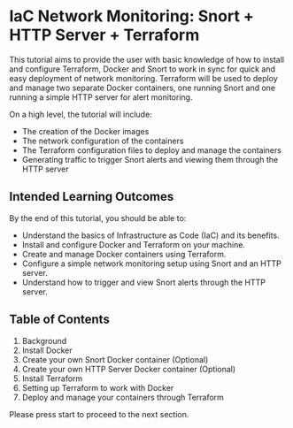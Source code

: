 # IaC Network Monitoring: Snort + HTTP Server + Terraform
This tutorial aims to provide the user with basic knowledge of how to install and configure Terraform, Docker and Snort to work in sync for quick and easy deployment of network monitoring. Terraform will be used to deploy and manage two separate Docker containers, one running Snort and one running a simple HTTP server for alert monitoring.

On a high level, the tutorial will include:
- The creation of the Docker images
- The network configuration of the containers
- The Terraform configuration files to deploy and manage the containers
- Generating traffic to trigger Snort alerts and viewing them through the HTTP server

## Intended Learning Outcomes
By the end of this tutorial, you should be able to:
- Understand the basics of Infrastructure as Code (IaC) and its benefits.
- Install and configure Docker and Terraform on your machine.
- Create and manage Docker containers using Terraform.
- Configure a simple network monitoring setup using Snort and an HTTP server.
- Understand how to trigger and view Snort alerts through the HTTP server.

## Table of Contents
1. Background
2. Install Docker
3. Create your own Snort Docker container (Optional)
4. Create your own HTTP Server Docker container (Optional)
5. Install Terraform
6. Setting up Terraform to work with Docker
7. Deploy and manage your containers through Terraform


Please press start to proceed to the next section.